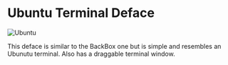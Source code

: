 # Ubuntu Terminal Deface

![Ubuntu](https://s9.gifyu.com/images/Screen-Recording-2022-12-18-at-1e3d5152015193422.gif)

This deface is similar to the BackBox one but is simple and resembles an Ubunutu terminal. Also has a draggable terminal window. 

